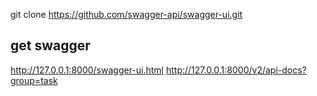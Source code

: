 git clone https://github.com/swagger-api/swagger-ui.git

## get swagger
http://127.0.0.1:8000/swagger-ui.html
http://127.0.0.1:8000/v2/api-docs?group=task

